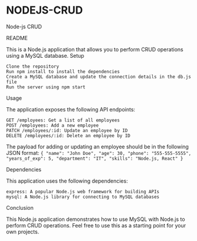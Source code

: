 # NODEJS-CRUD
Node-js CRUD

README

This is a Node.js application that allows you to perform CRUD operations using a MySQL database.
Setup

    Clone the repository
    Run npm install to install the dependencies
    Create a MySQL database and update the connection details in the db.js file
    Run the server using npm start

Usage

The application exposes the following API endpoints:

    GET /employees: Get a list of all employees
    POST /employees: Add a new employee
    PATCH /employees/:id: Update an employee by ID
    DELETE /employees/:id: Delete an employee by ID

The payload for adding or updating an employee should be in the following JSON format:
`
{
  "name": "John Doe",
  "age": 30,
  "phone": "555-555-5555",
  "years_of_exp": 5,
  "department": "IT",
  "skills": "Node.js, React"
}
`

Dependencies

This application uses the following dependencies:

    express: A popular Node.js web framework for building APIs
    mysql: A Node.js library for connecting to MySQL databases

Conclusion

This Node.js application demonstrates how to use MySQL with Node.js to perform CRUD operations. Feel free to use this as a starting point for your own projects.
